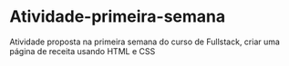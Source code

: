 # Atividade-primeira-semana
Atividade proposta na primeira semana do curso de Fullstack, criar uma página de receita usando HTML e CSS
